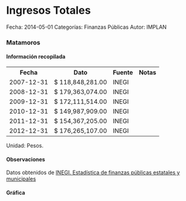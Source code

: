 Ingresos Totales
=====

Fecha: 2014-05-01
Categorías: Finanzas Públicas
Autor: IMPLAN

### Matamoros

#### Información recopilada

<table class="table table-hover table-bordered">
  <tr><th>Fecha</th><th>Dato</th><th>Fuente</th><th>Notas</th></tr>
  <tr><td>2007-12-31</td><td>$ 118,848,281.00</td><td>INEGI</td><td></td></tr>
  <tr><td>2008-12-31</td><td>$ 179,363,074.00</td><td>INEGI</td><td></td></tr>
  <tr><td>2009-12-31</td><td>$ 172,111,514.00</td><td>INEGI</td><td></td></tr>
  <tr><td>2010-12-31</td><td>$ 149,987,909.00</td><td>INEGI</td><td></td></tr>
  <tr><td>2011-12-31</td><td>$ 154,367,205.00</td><td>INEGI</td><td></td></tr>
  <tr><td>2012-12-31</td><td>$ 176,265,107.00</td><td>INEGI</td><td></td></tr>
</table>

Unidad: Pesos.

#### Observaciones

Datos obtenidos de [INEGI. Estadística de finanzas públicas estatales y municipales](http://www.inegi.org.mx/sistemas/olap/Proyectos/bd/continuas/finanzaspublicas/FPMun.asp?s=est&c=11289&proy=efipem_fmun)

#### Gráfica

<div id="Morrissrwjdlah" class="grafica"></div>
  <!-- JAVASCRIPT DE LA GRAFICA EN Morrissrwjdlah -->
  <script>
  new Morris.Bar({
    element: 'Morrissrwjdlah',
    data: [
      { fecha: '2007-12-31', dato: 118848281.00 },
      { fecha: '2008-12-31', dato: 179363074.00 },
      { fecha: '2009-12-31', dato: 172111514.00 },
      { fecha: '2010-12-31', dato: 149987909.00 },
      { fecha: '2011-12-31', dato: 154367205.00 },
      { fecha: '2012-12-31', dato: 176265107.00 }
    ],
    xkey: 'fecha',
    ykeys: ['dato'],
    labels: ['Dato']
  });
  </script>
